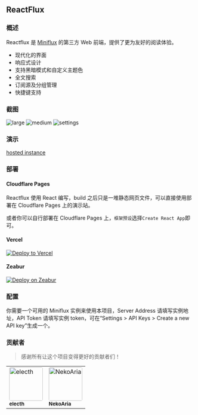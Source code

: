 ## ReactFlux

### 概述

Reactflux 是 [Miniflux](https://github.com/miniflux/miniflux) 的第三方 Web 前端，提供了更为友好的阅读体验。
* 现代化的界面
* 响应式设计
* 支持黑暗模式和自定义主题色
* 全文搜索
* 订阅源及分组管理
* 快捷键支持

### 截图

![large](https://github.com/electh/ReactFlux/raw/main/src/imgs/large.png)
![medium](https://github.com/electh/ReactFlux/raw/main/src/imgs/medium.png)
![settings](https://github.com/electh/ReactFlux/raw/main/src/imgs/settings.png)

### 演示

[hosted instance](https://reactflux.pages.dev/login)

### 部署

#### Cloudflare Pages

Reactflux 使用 React 编写，build 之后只是一堆静态网页文件，可以直接使用部署在 Cloudflare Pages 上的演示站。

或者你可以自行部署在 Cloudflare Pages 上，`框架预设`选择`Create React App`即可。

#### Vercel

[![Deploy to Vercel](https://vercel.com/button)](https://vercel.com/import/project?template=https://github.com/electh/ReactFlux)

#### Zeabur

[![Deploy on Zeabur](https://zeabur.com/button.svg)](https://zeabur.com/templates/OKXO3W)

### 配置

你需要一个可用的 Miniflux 实例来使用本项目，Server Address 请填写实例地址，API Token 请填写实例 token，可在“Settings > API Keys > Create a new API key”生成一个。

### 贡献者

> 感谢所有让这个项目变得更好的贡献者们！

<table>
<tr>
    <td>
        <a href="https://github.com/electh">
            <img src="https://avatars.githubusercontent.com/u/83588235?v=4" width="90;" alt="electh" style="border-radius: 4px"/>
            <br />
            <sub><b>electh</b></sub>
        </a>
    </td>
    <td>
        <a href="https://github.com/NekoAria">
            <img src="https://avatars.githubusercontent.com/u/23137034?v=4" width="90;" alt="NekoAria" style="border-radius: 4px"/>
            <br />
            <sub><b>NekoAria</b></sub>
        </a>
    </td>
</tr>
</table>
